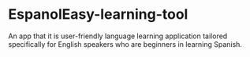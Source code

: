 # EspanolEasy-learning-tool
An app that it is user-friendly language learning application tailored specifically for English speakers who are beginners in learning Spanish.
